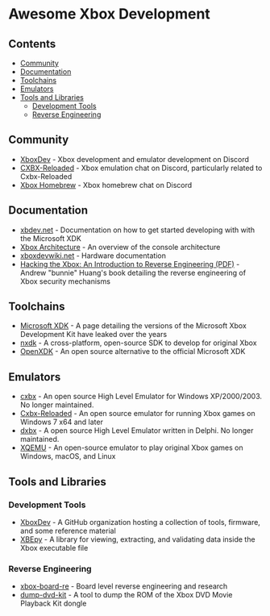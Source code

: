 # Awesome Xbox Development

## Contents

* [Community](#community)
* [Documentation](#documentation)
* [Toolchains](#toolchains)
* [Emulators](#emulators)
* [Tools and Libraries](#tools-and-libraries)
    * [Development Tools](#development-tools)
    * [Reverse Engineering](#reverse-engineering)

## Community

* [XboxDev](https://discord.gg/WxJPPyz) - Xbox development and emulator development on Discord
* [CXBX-Reloaded](https://discord.gg/26Xjx23) - Xbox emulation chat on Discord, particularly related to Cxbx-Reloaded
* [Xbox Homebrew](https://discord.gg/gzAxSeT) - Xbox homebrew chat on Discord

## Documentation

* [xbdev.net](http://www.xbdev.net/tuts/tuts.php) - Documentation on how to get started developing with with the Microsoft XDK
* [Xbox Architecture](https://www.copetti.org/writings/consoles/xbox/) - An overview of the console architecture
* [xboxdevwiki.net](https://xboxdevwiki.net/Main_Page) - Hardware documentation
* [Hacking the Xbox: An Introduction to Reverse Engineering (PDF)](https://bunniefoo.com/nostarch/HackingTheXbox_Free.pdf) - Andrew "bunnie" Huang's book detailing the reverse engineering of Xbox security mechanisms

## Toolchains

* [Microsoft XDK](https://www.retroreversing.com/xbox-sdk-xdk) - A page detailing the versions of the Microsoft Xbox Development Kit have leaked over the years
* [nxdk](https://github.com/XboxDev/nxdk) - A cross-platform, open-source SDK to develop for original Xbox
* [OpenXDK](https://sourceforge.net/projects/openxdk/) - An open source alternative to the official Microsoft XDK

## Emulators

* [cxbx](http://www.caustik.com/cxbx/) - An open source High Level Emulator for Windows XP/2000/2003. No longer maintained.
* [Cxbx-Reloaded](https://github.com/Cxbx-Reloaded/Cxbx-Reloaded) - An open source emulator for running Xbox games on Windows 7 x64 and later
* [dxbx](https://sourceforge.net/projects/dxbx/) - A open source High Level Emulator written in Delphi. No longer maintained.
* [XQEMU](https://xqemu.com) - An open-source emulator to play original Xbox games on Windows, macOS, and Linux

## Tools and Libraries

### Development Tools

* [XboxDev](https://github.com/XboxDev) -  A GitHub organization hosting a collection of tools, firmware, and some reference material
* [XBEpy](https://github.com/LoveMHz/XBEpy) - A library for viewing, extracting, and validating data inside the Xbox executable file

### Reverse Engineering

* [xbox-board-re](https://github.com/LoveMHz/xbox-board-re) - Board level reverse engineering and research
* [dump-dvd-kit](https://github.com/XboxDev/dump-dvd-kit) - A tool to dump the ROM of the Xbox DVD Movie Playback Kit dongle
